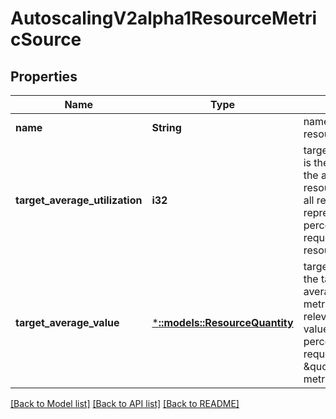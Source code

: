 # AutoscalingV2alpha1ResourceMetricSource

## Properties
Name | Type | Description | Notes
------------ | ------------- | ------------- | -------------
**name** | **String** | name is the name of the resource in question. | [default to null]
**target_average_utilization** | **i32** | targetAverageUtilization is the target value of the average of the resource metric across all relevant pods, represented as a percentage of the requested value of the resource for the pods. | [optional] [default to null]
**target_average_value** | [***::models::ResourceQuantity**](io.k8s.apimachinery.pkg.api.resource.Quantity.md) | targetAverageValue is the target value of the average of the resource metric across all relevant pods, as a raw value (instead of as a percentage of the request), similar to the \&quot;pods\&quot; metric source type. | [optional] [default to null]

[[Back to Model list]](../README.md#documentation-for-models) [[Back to API list]](../README.md#documentation-for-api-endpoints) [[Back to README]](../README.md)


